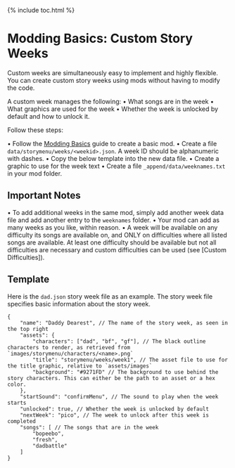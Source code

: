 {% include toc.html %}
# Modding Basics: Custom Story Weeks

Custom weeks are simultaneously easy to implement and highly flexible. You can create custom story weeks using mods without having to modify the code.

A custom week manages the following:
• What songs are in the week
• What graphics are used for the week
• Whether the week is unlocked by default and how to unlock it.

Follow these steps:

• Follow the [Modding Basics](/docs/modding-basics) guide to create a basic mod.
• Create a file `data/storymenu/weeks/<weekid>.json`. A week ID should be alphanumeric with dashes.
• Copy the below template into the new data file.
• Create a graphic to use for the week text
• Create a file `_append/data/weeknames.txt` in your mod folder.

## Important Notes
• To add additional weeks in the same mod, simply add another week data file and add another entry to the `weeknames` folder.
• Your mod can add as many weeks as you like, within reason.
• A week will be available on any difficulty its songs are available on, and ONLY on difficulties where all listed songs are available. At least one difficulty should be available but not all difficulties are necessary and custom difficulties can be used (see [Custom Difficulties]).

## Template

Here is the `dad.json` story week file as an example. The story week file specifies basic information about the story week.

```jsonc
{
    "name": "Daddy Dearest", // The name of the story week, as seen in the top right
    "assets": {
        "characters": ["dad", "bf", "gf"], // The black outline characters to render, as retrieved from `images/storymenu/characters/<name>.png`
        "title": "storymenu/weeks/week1", // The asset file to use for the title graphic, relative to `assets/images`
        "background": "#9271FD" // The background to use behind the story characters. This can either be the path to an asset or a hex color.
    },
    "startSound": "confirmMenu", // The sound to play when the week starts
    "unlocked": true, // Whether the week is unlocked by default
    "nextWeek": "pico", // The week to unlock after this week is completed
    "songs": [ // The songs that are in the week
        "bopeebo",
        "fresh",
        "dadbattle"
    ]
}
```